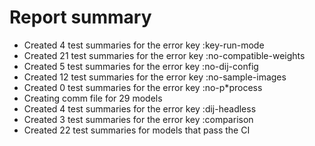 # Report summary
- Created 4 test summaries for the error key :key-run-mode
- Created 21 test summaries for the error key :no-compatible-weights
- Created 5 test summaries for the error key :no-dij-config
- Created 12 test summaries for the error key :no-sample-images
- Created 0 test summaries for the error key :no-p*process
- Creating comm file for 29 models
- Created 4 test summaries for the error key :dij-headless
- Created 3 test summaries for the error key :comparison
- Created 22 test summaries for models that pass the CI
